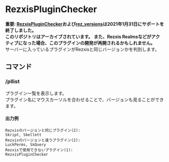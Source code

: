 # RezxisPluginChecker
**重要: [RezxisPluginChecker](https://github.com/iku55/RezxisPluginChecker)および[rez_versions](https://github.com/iku55/rez_versions)は2021年1月31日にサポートを終了しました。  
このリポジトリはアーカイブされています。
また、Rezxis Realmsなどがアクティブになった場合、このプラグインの開発が再開されるかもしれません。**  
サーバーに入っているプラグインがRezxisと同じバージョンかを判別します。
## コマンド
### /pllist
プラグイン一覧を表示します。  
プラグイン名にマウスカーソルを合わせることで、バージョンも見ることができます。
#### 出力例
```
Rezxisのバージョンと同じプラグイン(2):
Skript, Skellett
Rezxisのバージョンと違うプラグイン(2):
LuckPerms, SkQuery
Rezxisで使用できないプラグイン(1):
RezxisPluginChecker
```
